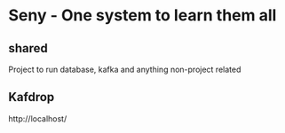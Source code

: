 # Seny - One system to learn them all

## shared

Project to run database, kafka and anything non-project related

## Kafdrop

http://localhost/